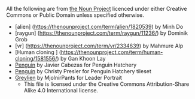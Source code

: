 All the following are from [the Noun Project](https://thenounproject.com) licenced under either Creative Commons or Public Domain unless specified otherwise.

* [alien] (https://thenounproject.com/term/alien/1820539) by Minh Do
* [raygun] (https://thenounproject.com/term/raygun/11236/) by Dominik Grob
* [vr] (https://thenounproject.com/term/vr/2334639) by Mahmure Alp
* [Human cloning ] (https://thenounproject.com/term/human-cloning/1581556/) by Gan Khoon Lay 
* [Penguin](https://thenounproject.com/term/penguin/342691) by Javier Cabezas for Penguin Hatchery
* [Penguin](https://thenounproject.com/term/penguin/26761) by Christy Presler for Penguin Hatchery tileset
* [Greylien](https://en.wikipedia.org/wiki/File:Greylien.png) by MjolnirPants for Leader Portrait
    - This file is licensed under the Creative Commons Attribution-Share Alike 4.0 International license.
